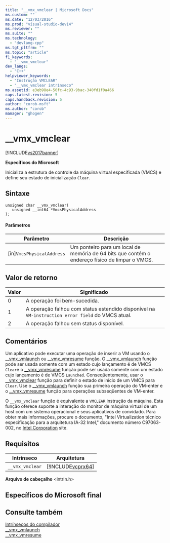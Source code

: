 ```yaml
---
title: "__vmx_vmclear | Microsoft Docs"
ms.custom: ""
ms.date: "12/03/2016"
ms.prod: "visual-studio-dev14"
ms.reviewer: ""
ms.suite: ""
ms.technology: 
  - "devlang-cpp"
ms.tgt_pltfrm: ""
ms.topic: "article"
f1_keywords: 
  - "__vmx_vmclear"
dev_langs: 
  - "C++"
helpviewer_keywords: 
  - "Instrução VMCLEAR"
  - "__vmx_vmclear intrínseco"
ms.assetid: e3eb98e4-50fc-4c93-9bac-340fd1f0a466
caps.latest.revision: 5
caps.handback.revision: 5
author: "corob-msft"
ms.author: "corob"
manager: "ghogen"
---
```

# __vmx_vmclear
[!INCLUDE[vs2017banner](../assembler/inline/includes/vs2017banner.md)]

**Específicos do Microsoft**  
  
 Inicializa a estrutura de controle da máquina virtual especificada \(VMCS\) e define seu estado de inicialização `Clear`.  
  
## Sintaxe  
  
```  
unsigned char __vmx_vmclear(  
   unsigned __int64 *VmcsPhysicalAddress  
);  
```  
  
#### Parâmetros  
  
|Parâmetro|Descrição|  
|---------------|---------------|  
|\[in\]`VmcsPhysicalAddress`|Um ponteiro para um local de memória de 64 bits que contém o endereço físico de limpar o VMCS.|  
  
## Valor de retorno  
  
|Valor|Significado|  
|-----------|-----------------|  
|0|A operação foi bem\-sucedida.|  
|1|A operação falhou com status estendido disponível na `VM-instruction error field` do VMCS atual.|  
|2|A operação falhou sem status disponível.|  
  
## Comentários  
 Um aplicativo pode executar uma operação de inserir a VM usando o [\_\_vmx\_vmlaunch](../intrinsics/vmx-vmlaunch.md) ou [\_\_vmx\_vmresume](../intrinsics/vmx-vmresume.md) função.  O [\_\_vmx\_vmlaunch](../intrinsics/vmx-vmlaunch.md) função pode ser usada somente com um estado cujo lançamento é de VMCS `Clear`e o [\_\_vmx\_vmresume](../intrinsics/vmx-vmresume.md) função pode ser usada somente com um estado cujo lançamento é de VMCS `Launched`.  Conseqüentemente, usar o [\_\_vmx\_vmclear](../intrinsics/vmx-vmclear.md) função para definir o estado de início de um VMCS para `Clear`.  Use o [\_\_vmx\_vmlaunch](../intrinsics/vmx-vmlaunch.md) função sua primeira operação do VM\-enter e o [\_\_vmx\_vmresume](../intrinsics/vmx-vmresume.md) função para operações subseqüentes de VM\-enter.  
  
 O `__vmx_vmclear` função é equivalente a `VMCLEAR` instrução da máquina.  Esta função oferece suporte a interação do monitor de máquina virtual de um host com um sistema operacional e seus aplicativos de convidado.  Para obter mais informações, procure o documento, "Intel Virtualization técnico especificação para a arquitetura IA\-32 Intel," documento número C97063\-002, no [Intel Corporation](http://go.microsoft.com/fwlink/?LinkId=127) site.  
  
## Requisitos  
  
|Intrínseco|Arquitetura|  
|----------------|-----------------|  
|`__vmx_vmclear`|[!INCLUDE[vcprx64](../Token/vcprx64_md.md)]|  
  
 **Arquivo de cabeçalho** \<intrin.h\>  
  
## Específicos do Microsoft final  
  
## Consulte também  
 [Intrínsecos do compilador](../intrinsics/compiler-intrinsics.md)   
 [\_\_vmx\_vmlaunch](../intrinsics/vmx-vmlaunch.md)   
 [\_\_vmx\_vmresume](../intrinsics/vmx-vmresume.md)